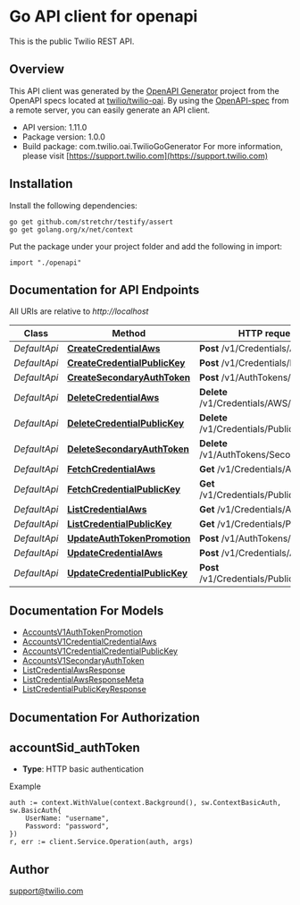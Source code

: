 # Go API client for openapi

This is the public Twilio REST API.

## Overview
This API client was generated by the [OpenAPI Generator](https://openapi-generator.tech) project from the OpenAPI specs located at [twilio/twilio-oai](https://github.com/twilio/twilio-oai/tree/main/spec).  By using the [OpenAPI-spec](https://www.openapis.org/) from a remote server, you can easily generate an API client.

- API version: 1.11.0
- Package version: 1.0.0
- Build package: com.twilio.oai.TwilioGoGenerator
For more information, please visit [https://support.twilio.com](https://support.twilio.com)

## Installation

Install the following dependencies:

```shell
go get github.com/stretchr/testify/assert
go get golang.org/x/net/context
```

Put the package under your project folder and add the following in import:

```golang
import "./openapi"
```

## Documentation for API Endpoints

All URIs are relative to *http://localhost*

Class | Method | HTTP request | Description
------------ | ------------- | ------------- | -------------
*DefaultApi* | [**CreateCredentialAws**](docs/DefaultApi.md#createcredentialaws) | **Post** /v1/Credentials/AWS | 
*DefaultApi* | [**CreateCredentialPublicKey**](docs/DefaultApi.md#createcredentialpublickey) | **Post** /v1/Credentials/PublicKeys | 
*DefaultApi* | [**CreateSecondaryAuthToken**](docs/DefaultApi.md#createsecondaryauthtoken) | **Post** /v1/AuthTokens/Secondary | 
*DefaultApi* | [**DeleteCredentialAws**](docs/DefaultApi.md#deletecredentialaws) | **Delete** /v1/Credentials/AWS/{Sid} | 
*DefaultApi* | [**DeleteCredentialPublicKey**](docs/DefaultApi.md#deletecredentialpublickey) | **Delete** /v1/Credentials/PublicKeys/{Sid} | 
*DefaultApi* | [**DeleteSecondaryAuthToken**](docs/DefaultApi.md#deletesecondaryauthtoken) | **Delete** /v1/AuthTokens/Secondary | 
*DefaultApi* | [**FetchCredentialAws**](docs/DefaultApi.md#fetchcredentialaws) | **Get** /v1/Credentials/AWS/{Sid} | 
*DefaultApi* | [**FetchCredentialPublicKey**](docs/DefaultApi.md#fetchcredentialpublickey) | **Get** /v1/Credentials/PublicKeys/{Sid} | 
*DefaultApi* | [**ListCredentialAws**](docs/DefaultApi.md#listcredentialaws) | **Get** /v1/Credentials/AWS | 
*DefaultApi* | [**ListCredentialPublicKey**](docs/DefaultApi.md#listcredentialpublickey) | **Get** /v1/Credentials/PublicKeys | 
*DefaultApi* | [**UpdateAuthTokenPromotion**](docs/DefaultApi.md#updateauthtokenpromotion) | **Post** /v1/AuthTokens/Promote | 
*DefaultApi* | [**UpdateCredentialAws**](docs/DefaultApi.md#updatecredentialaws) | **Post** /v1/Credentials/AWS/{Sid} | 
*DefaultApi* | [**UpdateCredentialPublicKey**](docs/DefaultApi.md#updatecredentialpublickey) | **Post** /v1/Credentials/PublicKeys/{Sid} | 


## Documentation For Models

 - [AccountsV1AuthTokenPromotion](docs/AccountsV1AuthTokenPromotion.md)
 - [AccountsV1CredentialCredentialAws](docs/AccountsV1CredentialCredentialAws.md)
 - [AccountsV1CredentialCredentialPublicKey](docs/AccountsV1CredentialCredentialPublicKey.md)
 - [AccountsV1SecondaryAuthToken](docs/AccountsV1SecondaryAuthToken.md)
 - [ListCredentialAwsResponse](docs/ListCredentialAwsResponse.md)
 - [ListCredentialAwsResponseMeta](docs/ListCredentialAwsResponseMeta.md)
 - [ListCredentialPublicKeyResponse](docs/ListCredentialPublicKeyResponse.md)


## Documentation For Authorization



## accountSid_authToken

- **Type**: HTTP basic authentication

Example

```golang
auth := context.WithValue(context.Background(), sw.ContextBasicAuth, sw.BasicAuth{
    UserName: "username",
    Password: "password",
})
r, err := client.Service.Operation(auth, args)
```


## Author

support@twilio.com

